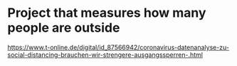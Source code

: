 # Project that measures how many people are outside

https://www.t-online.de/digital/id_87566942/coronavirus-datenanalyse-zu-social-distancing-brauchen-wir-strengere-ausgangssperren-.html

